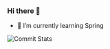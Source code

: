 ### Hi there 👋

- 🔭 I’m currently learning Spring

![Commit Stats](https://github-readme-stats.vercel.app/api?username=mirondorin&show_icons=true&theme=tokyonight)
